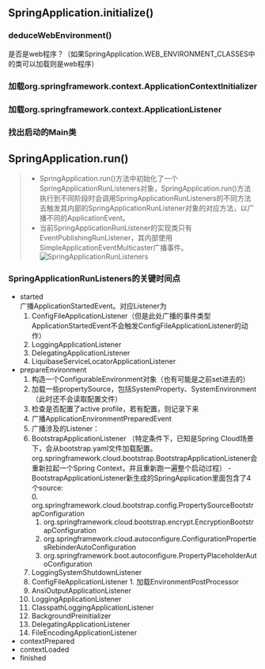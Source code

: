 ## SpringApplication.initialize()

### deduceWebEnvironment()
是否是web程序？（如果SpringApplication.WEB_ENVIRONMENT_CLASSES中的类可以加载则是web程序）

### 加载org.springframework.context.ApplicationContextInitializer

### 加载org.springframework.context.ApplicationListener

### 找出启动的Main类

## SpringApplication.run()
  > - SpringApplication.run()方法中初始化了一个SpringApplicationRunListeners对象，SpringApplication.run()方法执行到不同阶段时会调用SpringApplicationRunListeners的不同方法去触发其内部的SpringApplicationRunListener对象的对应方法，以广播不同的ApplicationEvent。
  > - 当前SpringApplicationRunListener的实现类只有EventPublishingRunListener，其内部使用SimpleApplicationEventMulticaster广播事件。
  > ![](http://7x2wh6.com1.z0.glb.clouddn.com/startup2.jpg "SpringApplicationRunListeners")
  

### SpringApplicationRunListeners的关键时间点

- started  
  广播ApplicationStartedEvent。对应Listener为  
  1. ConfigFileApplicationListener（但是此处广播的事件类型ApplicationStartedEvent不会触发ConfigFileApplicationListener的动作）
  2. LoggingApplicationListener
  3. DelegatingApplicationListener
  4. LiquibaseServiceLocatorApplicationListener
- prepareEnvironment  
  1. 构造一个ConfigurableEnvironment对象（也有可能是之前set进去的）
  2. 加载一些propertySource，包括SystemProperty、SystemEnvironment（此时还不会读取配置文件）
  3. 检查是否配置了active profile，若有配置，则记录下来
  4. 广播ApplicationEnvironmentPreparedEvent
  5. 广播涉及的Listener：
    0. BootstrapApplicationListener （特定条件下，已知是Spring Cloud场景下，会从bootstrap.yaml文件加载配置。 org.springframework.cloud.bootstrap.BootstrapApplicationListener会重新拉起一个Spring Context，并且重新跑一遍整个启动过程）
      - BootstrapApplicationListener新生成的SpringApplication里面包含了4个source:  
        0. org.springframework.cloud.bootstrap.config.PropertySourceBootstrapConfiguration
        1. org.springframework.cloud.bootstrap.encrypt.EncryptionBootstrapConfiguration
        2. org.springframework.cloud.autoconfigure.ConfigurationPropertiesRebinderAutoConfiguration
        3. org.springframework.boot.autoconfigure.PropertyPlaceholderAutoConfiguration
    1. LoggingSystemShutdownListener
    2. ConfigFileApplicationListener
      1. 加载EnvironmentPostProcessor
    3. AnsiOutputApplicationListener
    4. LoggingApplicationListener
    5. ClasspathLoggingApplicationListener
    6. BackgroundPreinitializer
    7. DelegatingApplicationListener
    8. FileEncodingApplicationListener
- contextPrepared
- contextLoaded
- finished